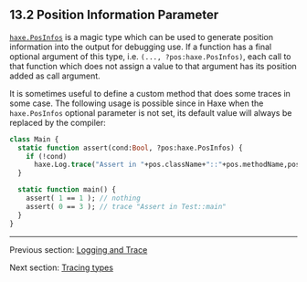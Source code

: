 ## 13.2 Position Information Parameter

[`haxe.PosInfos`](http://api.haxe.org/haxe/PosInfos.html) is a magic type which can be used to generate position information into the output for debugging use.
If a function has a final optional argument of this type, i.e. `(..., ?pos:haxe.PosInfos)`, each call to that function which does not assign a value to that argument has its position added as call argument. 

It is sometimes useful to define a custom method that does some traces in some case. The following usage is possible since in Haxe when the `haxe.PosInfos` optional parameter is not set, its default value will always be replaced by the compiler:

```haxe
class Main {
  static function assert(cond:Bool, ?pos:haxe.PosInfos) {
    if (!cond)
      haxe.Log.trace("Assert in "+pos.className+"::"+pos.methodName,pos);
  }

  static function main() {
    assert( 1 == 1 ); // nothing
    assert( 0 == 3 ); // trace "Assert in Test::main"
  }
}

```

---

Previous section: [Logging and Trace](debugging-trace-log.md)

Next section: [Tracing types](debugging-type-function.md)